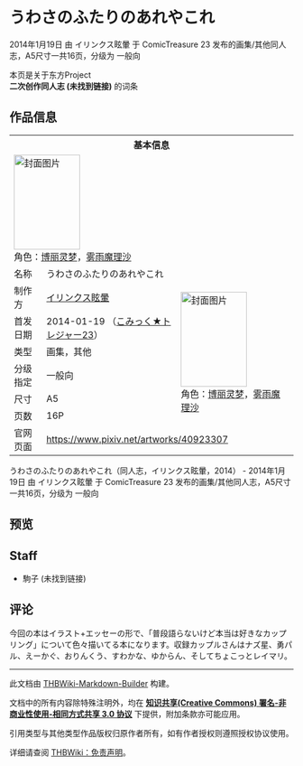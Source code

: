 # うわさのふたりのあれやこれ

<!-- source html: G:\repos\THBWiki-Markdown-Builder\THBWikiMarkdown\Temp\main\7\7a\ns0%3A%E3%81%86%E3%82%8F%E3%81%95%E3%81%AE%E3%81%B5%E3%81%9F%E3%82%8A%E3%81%AE%E3%81%82%E3%82%8C%E3%82%84%E3%81%93%E3%82%8C.html -->

2014年1月19日 由 イリンクス眩暈 于 ComicTreasure 23 发布的画集/其他同人志，A5尺寸一共16页，分级为 一般向

本页是关于东方Project  
 **二次创作同人志 (未找到链接)** 的词条
## 作品信息

<table><tbody><tr><th colspan="3">基本信息</th></tr><tr><td class="cover-artwork-mobile" colspan="2"><a href="./文件-うわさのふたりのあれやこれ封面.jpg.md" class="image" title="封面图片"><img alt="封面图片" src="https://upload.thwiki.cc/thumb/c/ca/%E3%81%86%E3%82%8F%E3%81%95%E3%81%AE%E3%81%B5%E3%81%9F%E3%82%8A%E3%81%AE%E3%81%82%E3%82%8C%E3%82%84%E3%81%93%E3%82%8C%E5%B0%81%E9%9D%A2.jpg/117px-%E3%81%86%E3%82%8F%E3%81%95%E3%81%AE%E3%81%B5%E3%81%9F%E3%82%8A%E3%81%AE%E3%81%82%E3%82%8C%E3%82%84%E3%81%93%E3%82%8C%E5%B0%81%E9%9D%A2.jpg" decoding="async" loading="lazy" width="117" height="168" srcset="https://upload.thwiki.cc/thumb/c/ca/%E3%81%86%E3%82%8F%E3%81%95%E3%81%AE%E3%81%B5%E3%81%9F%E3%82%8A%E3%81%AE%E3%81%82%E3%82%8C%E3%82%84%E3%81%93%E3%82%8C%E5%B0%81%E9%9D%A2.jpg/176px-%E3%81%86%E3%82%8F%E3%81%95%E3%81%AE%E3%81%B5%E3%81%9F%E3%82%8A%E3%81%AE%E3%81%82%E3%82%8C%E3%82%84%E3%81%93%E3%82%8C%E5%B0%81%E9%9D%A2.jpg 1.5x, https://upload.thwiki.cc/thumb/c/ca/%E3%81%86%E3%82%8F%E3%81%95%E3%81%AE%E3%81%B5%E3%81%9F%E3%82%8A%E3%81%AE%E3%81%82%E3%82%8C%E3%82%84%E3%81%93%E3%82%8C%E5%B0%81%E9%9D%A2.jpg/234px-%E3%81%86%E3%82%8F%E3%81%95%E3%81%AE%E3%81%B5%E3%81%9F%E3%82%8A%E3%81%AE%E3%81%82%E3%82%8C%E3%82%84%E3%81%93%E3%82%8C%E5%B0%81%E9%9D%A2.jpg 2x" data-file-width="715" data-file-height="1024"></a><div class="cover-char">角色：<a href="./博丽灵梦.md" title="博丽灵梦">博丽灵梦</a>，<a href="./雾雨魔理沙.md" title="雾雨魔理沙">雾雨魔理沙</a></div></td>
</tr><tr><td class="label">名称</td><td colspan="2"> うわさのふたりのあれやこれ </td></tr><tr><td class="label">制作方</td><td><a href="./イリンクス眩暈.md" title="イリンクス眩暈">イリンクス眩暈</a></td><td class="cover-artwork" rowspan="6" style="min-width:168px;"><a href="./文件-うわさのふたりのあれやこれ封面.jpg.md" class="image" title="封面图片"><img alt="封面图片" src="https://upload.thwiki.cc/thumb/c/ca/%E3%81%86%E3%82%8F%E3%81%95%E3%81%AE%E3%81%B5%E3%81%9F%E3%82%8A%E3%81%AE%E3%81%82%E3%82%8C%E3%82%84%E3%81%93%E3%82%8C%E5%B0%81%E9%9D%A2.jpg/117px-%E3%81%86%E3%82%8F%E3%81%95%E3%81%AE%E3%81%B5%E3%81%9F%E3%82%8A%E3%81%AE%E3%81%82%E3%82%8C%E3%82%84%E3%81%93%E3%82%8C%E5%B0%81%E9%9D%A2.jpg" decoding="async" loading="lazy" width="117" height="168" srcset="https://upload.thwiki.cc/thumb/c/ca/%E3%81%86%E3%82%8F%E3%81%95%E3%81%AE%E3%81%B5%E3%81%9F%E3%82%8A%E3%81%AE%E3%81%82%E3%82%8C%E3%82%84%E3%81%93%E3%82%8C%E5%B0%81%E9%9D%A2.jpg/176px-%E3%81%86%E3%82%8F%E3%81%95%E3%81%AE%E3%81%B5%E3%81%9F%E3%82%8A%E3%81%AE%E3%81%82%E3%82%8C%E3%82%84%E3%81%93%E3%82%8C%E5%B0%81%E9%9D%A2.jpg 1.5x, https://upload.thwiki.cc/thumb/c/ca/%E3%81%86%E3%82%8F%E3%81%95%E3%81%AE%E3%81%B5%E3%81%9F%E3%82%8A%E3%81%AE%E3%81%82%E3%82%8C%E3%82%84%E3%81%93%E3%82%8C%E5%B0%81%E9%9D%A2.jpg/234px-%E3%81%86%E3%82%8F%E3%81%95%E3%81%AE%E3%81%B5%E3%81%9F%E3%82%8A%E3%81%AE%E3%81%82%E3%82%8C%E3%82%84%E3%81%93%E3%82%8C%E5%B0%81%E9%9D%A2.jpg 2x" data-file-width="715" data-file-height="1024"></a><div class="cover-char">角色：<a href="./博丽灵梦.md" title="博丽灵梦">博丽灵梦</a>，<a href="./雾雨魔理沙.md" title="雾雨魔理沙">雾雨魔理沙</a></div></td>
</tr><tr><td class="label">首发日期</td><td>2014-01-19&#160;（<a href="/展会作品列表?e=ComicTreasure%2323">こみっく★トレジャー23</a>）</td></tr><tr><td class="label">类型</td><td>画集，其他</td></tr><tr><td class="label">分级指定</td><td>一般向</td></tr><tr><td class="label">尺寸</td><td>A5</td></tr><tr><td class="label">页数</td><td>16P</td></tr>
<tr><td class="label">官网页面</td><td colspan="2"><a rel="nofollow" class="external free" href="https://www.pixiv.net/artworks/40923307">https://www.pixiv.net/artworks/40923307</a></td></tr></tbody></table>

うわさのふたりのあれやこれ（同人志，イリンクス眩暈，2014） - 2014年1月19日 由 イリンクス眩暈 于 ComicTreasure 23 发布的画集/其他同人志，A5尺寸一共16页，分级为 一般向
## 预览
## Staff
- 駒子 (未找到链接)

## 评论
  
今回の本はイラスト+エッセーの形で、「普段語らないけど本当は好きなカップリング」について色々描いてる本になります。収録カップルさんはナズ星、勇パル、えーかぐ、おりんくう、すわかな、ゆからん、そしてちょこっとレイマリ。
  
  
  

  





---

此文档由 [THBWiki-Markdown-Builder](https://github.com/Delsin-Yu/THBWiki-Markdown-Builder) 构建。

文档中的所有内容除特殊注明外，均在 [**知识共享(Creative Commons) 署名-非商业性使用-相同方式共享 3.0 协议**](https://creativecommons.org/licenses/by-sa/3.0/deed.zh-hans) 下提供，附加条款亦可能应用。

引用类型与其他类型作品版权归原作者所有，如有作者授权则遵照授权协议使用。

详细请查阅 [THBWiki：免责声明](https://thbwiki.cc/THBWiki:%E5%85%8D%E8%B4%A3%E5%A3%B0%E6%98%8E)。

